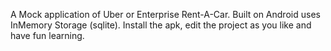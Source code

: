 A Mock application of Uber or Enterprise Rent-A-Car. Built on Android uses InMemory Storage (sqlite).
Install the apk, edit the project as you like and have fun learning.
